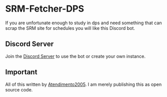 # SRM-Fetcher-DPS
If you are unfortunate enough to study in dps and need something that can scrap the SRM site for schedules you will like this Discord bot. 

## Discord Server
Join the [Discord Server](https://discord.gg/Uksx8hrJ) to use the bot or create your own instance.  
## Important
All of this written by [Atendimento2005](https://github.com/Atendimento2005). I am merely publishing this as open source code.
